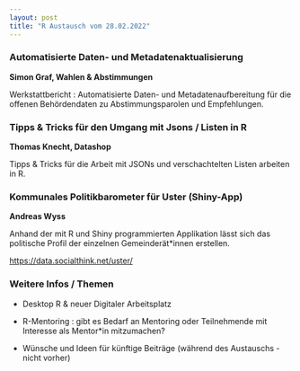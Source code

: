 ```yaml
---
layout: post
title: "R Austausch vom 28.02.2022"
---
```


### Automatisierte Daten- und Metadatenaktualisierung

__Simon Graf, Wahlen & Abstimmungen__

Werkstattbericht : Automatisierte Daten- und Metadatenaufbereitung für die offenen Behördendaten zu Abstimmungsparolen und Empfehlungen. 

### Tipps & Tricks für den Umgang mit Jsons / Listen in R ###

__Thomas Knecht, Datashop__

Tipps & Tricks für die Arbeit mit JSONs und verschachtelten Listen arbeiten in R.

### Kommunales Politikbarometer für Uster (Shiny-App) ###

__Andreas Wyss__

Anhand der mit R und Shiny programmierten Applikation lässt sich das politische Profil der einzelnen Gemeinderät*innen erstellen.

https://data.socialthink.net/uster/

### Weitere Infos / Themen

- Desktop R & neuer Digitaler Arbeitsplatz 

- R-Mentoring : gibt es Bedarf an Mentoring oder Teilnehmende mit Interesse als Mentor*in mitzumachen? 

- Wünsche und Ideen für künftige Beiträge  (während des Austauschs - nicht vorher)
